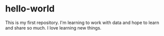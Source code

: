 # hello-world
This is my first repository. I'm learning to work with data and hope to learn and share so much. 
I love learning new things.
